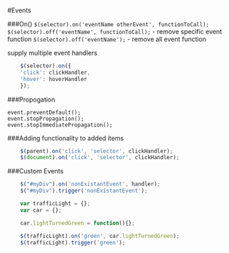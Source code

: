 #Events

###On()
`$(selector).on('eventName otherEvent', functionToCall);`
`$(selector).off('eventName', functionToCall);` - remove specific event function
`$(selector).off('eventName');` - remove all event function

supply multiple event handlers
```javascript
    $(selector).on({
    'click': clickHandler,
    'hover': hoverHandler
    });
```

###Propogation
```
event.preventDefault();
event.stopPropagation();
event.stopImmediatePropagation();
```

###Adding functionality to added items
```javascript
    $(parent).on('click', 'selector', clickHandler);
    $(document).on('click', 'selector', clickHandler);
```

###Custom Events
```javascript
    $("#myDiv").on('nonExistantEvent', handler);
    $("#myDiv").trigger('nonExistantEvent');
```

```javascript
    var trafficLight = {};
    var car = {};

    car.lightTurnedGreen = function(){};

    $(trafficLight).on('green', car.lightTurnedGreen);
    $(trafficLight).trigger('green');
```